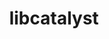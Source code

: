 ---
title: "libcatalyst"
layout: cache
categories: [package, develop-2023-11-19]
meta: {"versions": ["2.0.0-rc4"], "compilers": ["cce@=15.0.1", "gcc@=10.3.0", "gcc@=11.1.0", "gcc@=11.4.0", "gcc@=7.3.1", "gcc@=9.4.0", "oneapi@=2023.2.0"], "oss": ["amzn2", "rhel8", "sle_hpc15", "ubuntu20.04"], "platforms": ["linux"], "targets": ["aarch64", "neoverse_n1", "neoverse_v1", "ppc64le", "x86_64_v3", "x86_64_v4", "zen4"], "stacks": ["aws-isc", "aws-isc-aarch64", "data-vis-sdk", "e4s", "e4s-cray-rhel", "e4s-cray-sles", "e4s-neoverse_v1", "e4s-oneapi", "e4s-power", "e4s-rocm-external", "root"], "num_specs": 12, "num_specs_by_stack": {"aws-isc-aarch64": 2, "root": 12, "aws-isc": 1, "e4s-cray-rhel": 1, "e4s-cray-sles": 1, "e4s-neoverse_v1": 1, "e4s-power": 1, "data-vis-sdk": 2, "e4s-rocm-external": 1, "e4s": 2, "e4s-oneapi": 1}}
spec_details: [{"hash": "fu6zl33ioxsjrzzyrq7ruc6m35izohzt", "compiler": "gcc@=7.3.1", "versions": ["2.0.0-rc4"], "os": "amzn2", "platform": "linux", "target": "aarch64", "variants": ["build_system=cmake", "build_type=Release", "~conduit", "generator=make", "~ipo", "+mpi"], "stacks": ["aws-isc-aarch64", "root"], "size": "-", "tarball": "https://binaries.spack.io/develop-2023-11-19/build_cache/linux-amzn2-aarch64/gcc-7.3.1/libcatalyst-2.0.0-rc4/linux-amzn2-aarch64-gcc-7.3.1-libcatalyst-2.0.0-rc4-fu6zl33ioxsjrzzyrq7ruc6m35izohzt.spack"}, {"hash": "uypbh4meuer5nnrxqn2nlu5ngf7x4ozx", "compiler": "gcc@=7.3.1", "versions": ["2.0.0-rc4"], "os": "amzn2", "platform": "linux", "target": "neoverse_n1", "variants": ["build_system=cmake", "build_type=Release", "~conduit", "generator=make", "~ipo", "+mpi"], "stacks": ["aws-isc-aarch64", "root"], "size": "-", "tarball": "https://binaries.spack.io/develop-2023-11-19/build_cache/linux-amzn2-neoverse_n1/gcc-7.3.1/libcatalyst-2.0.0-rc4/linux-amzn2-neoverse_n1-gcc-7.3.1-libcatalyst-2.0.0-rc4-uypbh4meuer5nnrxqn2nlu5ngf7x4ozx.spack"}, {"hash": "xwk5sjuf6ywgylrrsh54hhf76vintg5q", "compiler": "gcc@=7.3.1", "versions": ["2.0.0-rc4"], "os": "amzn2", "platform": "linux", "target": "x86_64_v3", "variants": ["build_system=cmake", "build_type=Release", "~conduit", "generator=make", "~ipo", "+mpi"], "stacks": ["aws-isc", "root"], "size": "-", "tarball": "https://binaries.spack.io/develop-2023-11-19/build_cache/linux-amzn2-x86_64_v3/gcc-7.3.1/libcatalyst-2.0.0-rc4/linux-amzn2-x86_64_v3-gcc-7.3.1-libcatalyst-2.0.0-rc4-xwk5sjuf6ywgylrrsh54hhf76vintg5q.spack"}, {"hash": "ogeaff5ulgo4y7lxxw63opw4jlkjdycr", "compiler": "cce@=15.0.1", "versions": ["2.0.0-rc4"], "os": "rhel8", "platform": "linux", "target": "zen4", "variants": ["build_system=cmake", "build_type=Release", "~conduit", "generator=make", "~ipo", "+mpi"], "stacks": ["e4s-cray-rhel", "root"], "size": "-", "tarball": "https://binaries.spack.io/develop-2023-11-19/build_cache/linux-rhel8-zen4/cce-15.0.1/libcatalyst-2.0.0-rc4/linux-rhel8-zen4-cce-15.0.1-libcatalyst-2.0.0-rc4-ogeaff5ulgo4y7lxxw63opw4jlkjdycr.spack"}, {"hash": "632ctddfdzslvnm4vfncrvuapdgnrshn", "compiler": "gcc@=10.3.0", "versions": ["2.0.0-rc4"], "os": "sle_hpc15", "platform": "linux", "target": "x86_64_v4", "variants": ["build_system=cmake", "build_type=Release", "~conduit", "generator=make", "~ipo", "+mpi"], "stacks": ["root", "e4s-cray-sles"], "size": "-", "tarball": "https://binaries.spack.io/develop-2023-11-19/build_cache/linux-sle_hpc15-x86_64_v4/gcc-10.3.0/libcatalyst-2.0.0-rc4/linux-sle_hpc15-x86_64_v4-gcc-10.3.0-libcatalyst-2.0.0-rc4-632ctddfdzslvnm4vfncrvuapdgnrshn.spack"}, {"hash": "5ofyosdj67jqbj35h27dipr7h2dcjary", "compiler": "gcc@=11.4.0", "versions": ["2.0.0-rc4"], "os": "ubuntu20.04", "platform": "linux", "target": "neoverse_v1", "variants": ["build_system=cmake", "build_type=Release", "~conduit", "generator=make", "~ipo", "+mpi"], "stacks": ["root", "e4s-neoverse_v1"], "size": "-", "tarball": "https://binaries.spack.io/develop-2023-11-19/build_cache/linux-ubuntu20.04-neoverse_v1/gcc-11.4.0/libcatalyst-2.0.0-rc4/linux-ubuntu20.04-neoverse_v1-gcc-11.4.0-libcatalyst-2.0.0-rc4-5ofyosdj67jqbj35h27dipr7h2dcjary.spack"}, {"hash": "ab223buiiglditcwbiaqfc2a6cukocnr", "compiler": "gcc@=9.4.0", "versions": ["2.0.0-rc4"], "os": "ubuntu20.04", "platform": "linux", "target": "ppc64le", "variants": ["build_system=cmake", "build_type=Release", "~conduit", "generator=make", "~ipo", "+mpi"], "stacks": ["e4s-power", "root"], "size": "-", "tarball": "https://binaries.spack.io/develop-2023-11-19/build_cache/linux-ubuntu20.04-ppc64le/gcc-9.4.0/libcatalyst-2.0.0-rc4/linux-ubuntu20.04-ppc64le-gcc-9.4.0-libcatalyst-2.0.0-rc4-ab223buiiglditcwbiaqfc2a6cukocnr.spack"}, {"hash": "7rooyw4xbpjimbfqicd2n4yam76obqql", "compiler": "gcc@=11.1.0", "versions": ["2.0.0-rc4"], "os": "ubuntu20.04", "platform": "linux", "target": "x86_64_v3", "variants": ["build_system=cmake", "build_type=Release", "~conduit", "generator=make", "~ipo", "~mpi"], "stacks": ["data-vis-sdk", "root"], "size": "-", "tarball": "https://binaries.spack.io/develop-2023-11-19/build_cache/linux-ubuntu20.04-x86_64_v3/gcc-11.1.0/libcatalyst-2.0.0-rc4/linux-ubuntu20.04-x86_64_v3-gcc-11.1.0-libcatalyst-2.0.0-rc4-7rooyw4xbpjimbfqicd2n4yam76obqql.spack"}, {"hash": "b5wkhefw5c6mtco3yjzhebsrmrs4n3wr", "compiler": "gcc@=11.1.0", "versions": ["2.0.0-rc4"], "os": "ubuntu20.04", "platform": "linux", "target": "x86_64_v3", "variants": ["build_system=cmake", "build_type=Release", "~conduit", "generator=make", "~ipo", "+mpi"], "stacks": ["data-vis-sdk", "root"], "size": "-", "tarball": "https://binaries.spack.io/develop-2023-11-19/build_cache/linux-ubuntu20.04-x86_64_v3/gcc-11.1.0/libcatalyst-2.0.0-rc4/linux-ubuntu20.04-x86_64_v3-gcc-11.1.0-libcatalyst-2.0.0-rc4-b5wkhefw5c6mtco3yjzhebsrmrs4n3wr.spack"}, {"hash": "lpnkcjmnctowakaus2nsrothzgcpwugn", "compiler": "gcc@=11.4.0", "versions": ["2.0.0-rc4"], "os": "ubuntu20.04", "platform": "linux", "target": "x86_64_v3", "variants": ["build_system=cmake", "build_type=Release", "~conduit", "generator=make", "~ipo", "+mpi"], "stacks": ["e4s-rocm-external", "root", "e4s"], "size": "-", "tarball": "https://binaries.spack.io/develop-2023-11-19/build_cache/linux-ubuntu20.04-x86_64_v3/gcc-11.4.0/libcatalyst-2.0.0-rc4/linux-ubuntu20.04-x86_64_v3-gcc-11.4.0-libcatalyst-2.0.0-rc4-lpnkcjmnctowakaus2nsrothzgcpwugn.spack"}, {"hash": "wstlmsf5czy5joemqyyi4f2j5m6iikjq", "compiler": "gcc@=11.4.0", "versions": ["2.0.0-rc4"], "os": "ubuntu20.04", "platform": "linux", "target": "x86_64_v3", "variants": ["build_system=cmake", "build_type=Release", "~conduit", "generator=make", "~ipo", "+mpi"], "stacks": ["root", "e4s"], "size": "-", "tarball": "https://binaries.spack.io/develop-2023-11-19/build_cache/linux-ubuntu20.04-x86_64_v3/gcc-11.4.0/libcatalyst-2.0.0-rc4/linux-ubuntu20.04-x86_64_v3-gcc-11.4.0-libcatalyst-2.0.0-rc4-wstlmsf5czy5joemqyyi4f2j5m6iikjq.spack"}, {"hash": "xre44nv5sxqcjeagfrchqnvu3yt2fuv5", "compiler": "oneapi@=2023.2.0", "versions": ["2.0.0-rc4"], "os": "ubuntu20.04", "platform": "linux", "target": "x86_64_v3", "variants": ["build_system=cmake", "build_type=Release", "~conduit", "generator=make", "~ipo", "+mpi"], "stacks": ["e4s-oneapi", "root"], "size": "-", "tarball": "https://binaries.spack.io/develop-2023-11-19/build_cache/linux-ubuntu20.04-x86_64_v3/oneapi-2023.2.0/libcatalyst-2.0.0-rc4/linux-ubuntu20.04-x86_64_v3-oneapi-2023.2.0-libcatalyst-2.0.0-rc4-xre44nv5sxqcjeagfrchqnvu3yt2fuv5.spack"}]
---